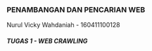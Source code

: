 ### PENAMBANGAN DAN PENCARIAN WEB

Nurul Vicky Wahdaniah - 160411100128

##### TUGAS 1 - WEB CRAWLING 

